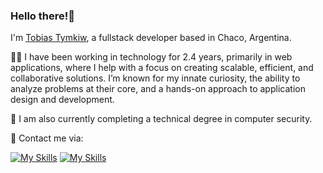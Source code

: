     
          

### Hello there!👋
 I'm <a href="https://portfolio-tobiastymkiw.vercel.app">Tobias Tymkiw</a>, a fullstack developer based in Chaco, Argentina.

👷‍♂️ I have been working in technology for 2.4 years, primarily in web applications, where I help with a focus on creating scalable, efficient, and collaborative solutions. I’m known for my innate curiosity, the ability to analyze problems at their core, and a hands-on approach to application design and development.

📖 I am also currently completing a technical degree in computer security.


📩 Contact me via:

[![My Skills](https://skillicons.dev/icons?i=linkedin)](https://www.linkedin.com/in/tobias-tymkiw/)
[![My Skills](https://skillicons.dev/icons?i=gmail)](mailto:tobiastymkiw@gmail.com)


[comment]:<https://github.com/tandpfun/skill-icons?tab=readme-ov-file#example>
